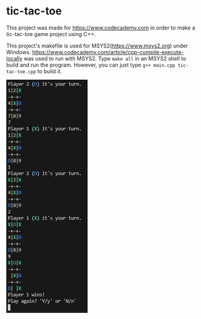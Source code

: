 # tic-tac-toe
This project was made for https://www.codecademy.com in order to make a tic-tac-toe game project using C++.

This project's makefile is used for MSYS2(https://www.msys2.org) under Windows.
https://www.codecademy.com/article/cpp-compile-execute-locally was used to run with MSYS2. Type `make all` in an MSYS2 shell to build and run the program.
However, you can just type `g++ main.cpp tic-tac-toe.cpp` to build it.

![](TTT.PNG)